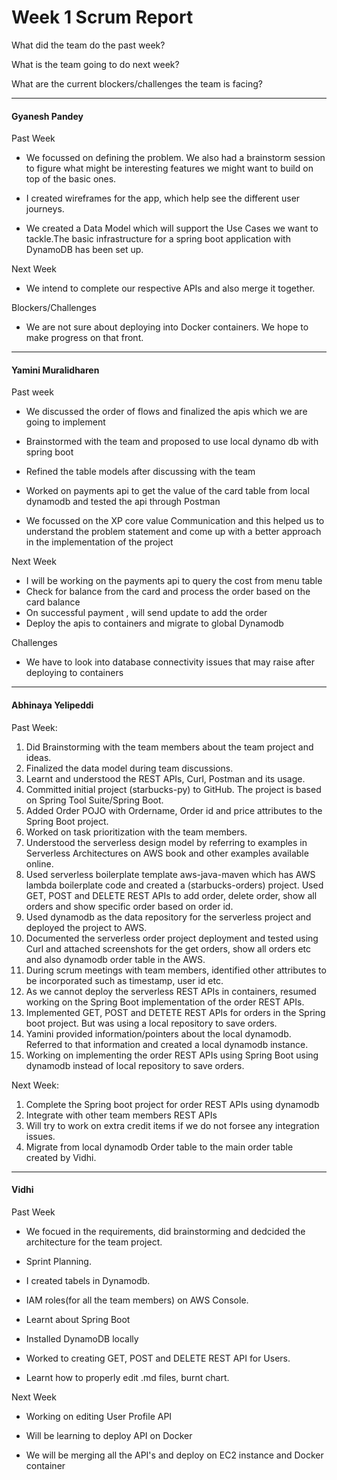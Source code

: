 # Week 1 Scrum Report 

What did the team do the past week?

What is the team going to do next week?

What are the current blockers/challenges the team is facing? 

-----------------------------------------------------------------------------------------------------------------------------

#### Gyanesh Pandey

Past Week
- We focussed on defining the problem. We also had a brainstorm session to figure what might be interesting features we might want to build on top of the basic ones.

- I created wireframes for the app, which help see the different user journeys.

- We created a Data Model which will support the Use Cases we want to tackle.The basic infrastructure for a spring boot application with DynamoDB has been set up.

Next Week
- We intend to complete our respective APIs and also merge it together.

Blockers/Challenges
- We are not sure about deploying into Docker containers. We hope to make progress on that front.



-----------------------------------------------------------------------------------------------------------------------------

#### Yamini Muralidharen


Past week
- We discussed the order of flows and finalized the apis which we are going to implement

-  Brainstormed with the team and proposed to use local dynamo db with spring boot 

- Refined the table models after discussing with the team

- Worked on payments api to get the value of the card table from local dynamodb and tested the api through Postman

- We focussed on the XP core value Communication and this helped us to understand the problem statement and come up with a better approach in the implementation of the project

Next Week

- I will be working on the payments api to query the cost from menu table 
- Check for balance from the card and process the order based on the card balance
- On successful payment , will send update to add the order 
- Deploy the apis to containers and migrate to global Dynamodb  


Challenges

- We have to look into database connectivity issues that may raise after deploying to containers


-----------------------------------------------------------------------------------------------------------------------------

#### Abhinaya Yelipeddi

Past Week:

1. Did Brainstorming with the team members about the team project and ideas.
2. Finalized the data model during team discussions.
3. Learnt and understood the REST APIs, Curl, Postman and its usage.
4. Committed initial project (starbucks-py) to GitHub. The project is based on Spring Tool Suite/Spring Boot.
5. Added Order POJO with Ordername, Order id and price attributes to the Spring Boot project.
6. Worked on task prioritization with the team members.
7. Understood the serverless design model by referring to examples in Serverless Architectures on AWS book and other examples available online.
8. Used serverless boilerplate template aws-java-maven which has AWS lambda boilerplate code and created a (starbucks-orders) project. Used GET, POST and DELETE REST APIs to add order, delete order, show all orders and show specific order based on order id.
9. Used dynamodb as the data repository for the serverless project and deployed the project to AWS.
10. Documented the serverless order project deployment and tested using Curl and attached screenshots for the get orders, show all orders etc and also dynamodb order table in the AWS.
11. During scrum meetings with team members, identified other attributes to be incorporated such as timestamp, user id etc.
12. As we cannot deploy the serverless REST APIs in containers, resumed working on the Spring Boot implementation of the order REST APIs.
13. Implemented GET, POST and DETETE REST APIs for orders in the Spring boot project. But was using a local repository to save orders.
14. Yamini provided information/pointers about the local dynamodb. Referred to that information and created a local dynamodb instance.
15. Working on implementing the order REST APIs using Spring Boot using dynamodb instead of local repository to save orders.

Next Week:

1. Complete the Spring boot project for order REST APIs using dynamodb
2. Integrate with other team members REST APIs 
3. Will try to work on extra credit items if we do not forsee any integration issues.
4. Migrate from local dynamodb Order table to the main order table created by Vidhi.

------------------------------------------------------------------------------------------------------------------------------

#### Vidhi

Past Week

- We focued in the requirements, did brainstorming and dedcided the architecture for the team project.

- Sprint Planning.

- I created tabels in Dynamodb.

- IAM roles(for all the team members) on AWS Console.

- Learnt about Spring Boot

- Installed DynamoDB locally

- Worked to creating GET, POST and DELETE REST API for Users.

- Learnt how to properly edit .md files, burnt chart.


Next Week

- Working on editing User Profile API

- Will be learning to deploy API on Docker 

- We will be merging all the API's and deploy on EC2 instance and Docker container
